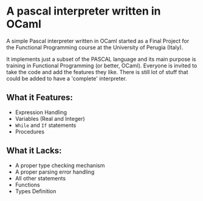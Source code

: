 A pascal interpreter written in OCaml
=====

A simple Pascal interpreter written in OCaml started as a Final Project for the Functional Programming course at the University of Perugia (Italy).

It implements just a subset of the PASCAL language and its main purpose is training in Functional Programming (or better, OCaml). Everyone is invited to take the code and add the features they like. There is still lot of stuff that could be added to have a 'complete' interpreter.

## What it Features:
  * Expression Handling
  * Variables (Real and Integer)
  * `While` and `If` statements
  * Procedures

## What it Lacks:
  * A proper type checking mechanism
  * A proper parsing error handling
  * All other statements
  * Functions
  * Types Definition

